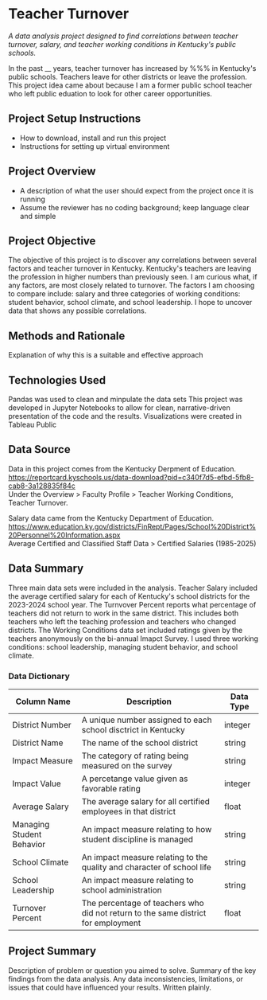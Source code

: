 # Teacher Turnover
*A data analysis project designed to find correlations between teacher turnover, salary, and teacher working conditions in Kentucky's public schools.*

In the past __ years, teacher turnover has increased by %%% in Kentucky's public schools. Teachers leave for other districts or leave the profession. This project idea came about because I am a former public school teacher who left public eduation to look for other career opportunities.

## Project Setup Instructions
- How to download, install and run this project
- Instructions for setting up virtual environment

## Project Overview
- A description of what the user should expect from the project once it is running
- Assume the reviewer has no coding background; keep language clear and simple


## Project Objective 
The objective of this project is to discover any correlations between several factors and teacher turnover in Kentucky. Kentucky's teachers are leaving the profession in higher numbers than previously seen. I am curious what, if any factors, are most closely related to turnover. The factors I am choosing to compare include: salary and three categories of working conditions: student behavior, school climate, and school leadership. I hope to uncover data that shows any possible correlations.

## Methods and Rationale
Explanation of why this is a suitable and effective approach


## Technologies Used
  Pandas was used to clean and minpulate the data sets
  This project was developed in Jupyter Notebooks to allow for clean, narrative-driven presentation of the code and the results.
  Visualizations were created in Tableau Public
  
## Data Source

Data in this project comes from the Kentucky Derpment of Education.  
https://reportcard.kyschools.us/data-download?pid=c340f7d5-efbd-5fb8-cab8-3a128835f84c   
Under the Overview > Faculty Profile > Teacher Working Conditions, Teacher Turnover.

Salary data came from the Kentucky Department of Education. 
https://www.education.ky.gov/districts/FinRept/Pages/School%20District%20Personnel%20Information.aspx   
Average Certified and Classified Staff Data > Certified Salaries (1985-2025)

## Data Summary
Three main data sets were included in the analysis. Teacher Salary included the average certified salary for each of Kentucky's school districts for the 2023-2024 school year. The Turnvover Percent reports what percentage of teachers did not return to work in the same district. This includes both teachers who left the teaching profession and teachers who changed districts. The Working Conditions data set included ratings given by the teachers anonymously on the bi-annual Imapct Survey. I used three working conditions: school leadership, managing student behavior, and school climate. 

### Data Dictionary 
 | Column Name | Description | Data Type |
 |-----------|-------------|------------|
 | District Number | A unique number assigned to each school disctrict in Kentucky | integer |
 | District Name | The name of the school district | string |
 | Impact Measure | The category of rating being measured on the survey | string |
| Impact Value | A percetange value given as favorable rating | integer |
| Average Salary | The average salary for all certified employees in that district | float |
 | Managing Student Behavior | An impact measure relating to how student discipline is managed | string |
  | School Climate | An impact measure relating to the quality and character of school life | string |
  | School Leadership |  An impact measure relating to school administration | string |
  | Turnover Percent | The percentage of teachers who did not return to the same district for employment | float |



## Project Summary
 Description of problem or question you aimed to solve. Summary of the key findings from the data analysis. Any data inconsistencies, limitations, or issues that could have influenced your results. Written plainly.




